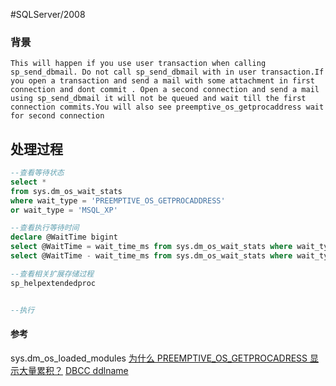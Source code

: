#SQLServer/2008 

### 背景
	This will happen if you use user transaction when calling sp_send_dbmail. Do not call sp_send_dbmail with in user transaction.If you open a transaction and send a mail with some attachment in first connection and dont commit . Open a second connection and send a mail using sp_send_dbmail it will not be queued and wait till the first connection commits.You will also see preemptive_os_getprocaddress wait for second connection

## 处理过程
```sql
--查看等待状态
select * 
from sys.dm_os_wait_stats 
where wait_type = 'PREEMPTIVE_OS_GETPROCADDRESS' 
or wait_type = 'MSQL_XP'

--查看执行等待时间
declare @WaitTime bigint
select @WaitTime = wait_time_ms from sys.dm_os_wait_stats where wait_type = 'MSQL_XP'
select @WaitTime - wait_time_ms from sys.dm_os_wait_stats where wait_type = 'PREEMPTIVE_OS_GETPROCADDRESS'

--查看相关扩展存储过程
sp_helpextendedproc 


--执行


```





#### 参考
sys.dm_os_loaded_modules 
[为什么 PREEMPTIVE_OS_GETPROCADRESS 显示大量累积？](https://learn.microsoft.com/en-us/archive/blogs/psssql/why-does-preemptive_os_getprocaddress-show-a-large-accumulation)
[DBCC ddlname](https://learn.microsoft.com/en-us/sql/t-sql/database-console-commands/dbcc-dllname-free-transact-sql?view=sql-server-ver16)
